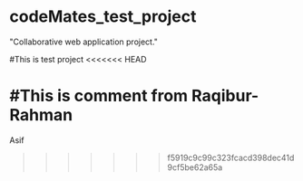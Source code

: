 # codeMates_test_project
"Collaborative web application project."

#This is test project 
<<<<<<< HEAD

#This is comment from Raqibur-Rahman
=======
Asif
>>>>>>> f5919c9c99c323fcacd398dec41d9cf5be62a65a
